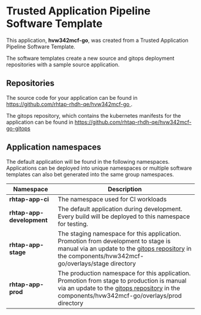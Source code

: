 # Trusted Application Pipeline Software Template

This application, **hvw342mcf-go**, was created from a Trusted Application Pipeline Software Template.

The software templates create a new source and gitops deployment repositories with a sample source application. 

## Repositories

The source code for your application can be found in [https://github.com/rhtap-rhdh-qe/hvw342mcf-go ](https://github.com/rhtap-rhdh-qe/hvw342mcf-go ).
 
The gitops repository, which contains the kubernetes manifests for the application can be found in 
[https://github.com/rhtap-rhdh-qe/hvw342mcf-go-gitops ](https://github.com/rhtap-rhdh-qe/hvw342mcf-go-gitops ) 

## Application namespaces 

The default application will be found in the following namespaces. Applications can be deployed into unique namespaces or multiple software templates can also bet generated into the same group namespaces.  

|  Namespace   |  Description   |  
| -------- | -------- |
| **rhtap-app-ci** | The namespace used for CI workloads |
| **rhtap-app-development** | The default application during development. Every build will be deployed to this namespace for testing. |
| **rhtap-app-stage** | The staging namespace for this application. Promotion from development to stage is manual via an update to the [gitops repository](https://github.com/rhtap-rhdh-qe/hvw342mcf-go-gitops ) in the components/hvw342mcf-go/overlays/stage directory |
| **rhtap-app-prod** | The production namespace for this application. Promotion from stage to production is manual via an update to the [gitops repository](https://github.com/rhtap-rhdh-qe/hvw342mcf-go-gitops ) in the components/hvw342mcf-go/overlays/prod directory |
